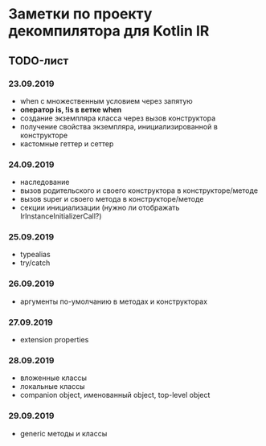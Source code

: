 # Заметки по проекту декомпилятора для Kotlin IR

## TODO-лист

### 23.09.2019

- when с множественным условием через запятую
- **оператор is, !is в ветке when**
- создание экземпляра класса через вызов конструктора
- получение свойства экземпляра, инициализированной в конструкторе
- кастомные геттер и сеттер

### 24.09.2019

- наследование
- вызов родительского и своего конструктора в конструкторе/методе
- вызов super и своего метода в конструкторе/методе
- секции инициализации (нужно ли отображать IrInstanceInitializerCall?)

### 25.09.2019

- typealias
- try/catch

### 26.09.2019

- аргументы по-умолчанию в методах и конструкторах

### 27.09.2019

- extension properties

### 28.09.2019

- вложенные классы
- локальные классы
- companion object, именованный object, top-level object

### 29.09.2019

- generic методы и классы